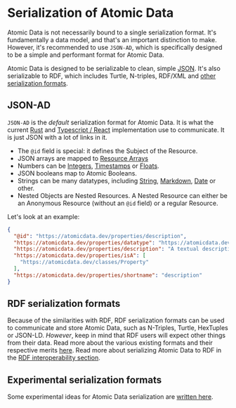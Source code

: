 # Serialization of Atomic Data

Atomic Data is not necessarily bound to a single serialization format.
It's fundamentally a data model, and that's an important distinction to make.
However, it's recommended to use `JSON-AD`, which is specifically designed to be a simple and performant format for Atomic Data.

Atomic Data is designed to be serializable to clean, simple [JSON](../interoperability/json.md).
It's also serializable to RDF, which includes Turtle, N-triples, RDF/XML and [other serialization formats](https://ontola.io/blog/rdf-serialization-formats/).

## JSON-AD

`JSON-AD` is the _default_ serialization format for Atomic Data.
It is what the current [Rust](https://github.com/joepio/atomic) and [Typescript / React](https://github.com/joepio/atomic-react) implementation use to communicate.
It is just JSON with a lot of links in it.

- The `@id` field is special: it defines the Subject of the Resource.
- JSON arrays are mapped to [Resource Arrays](https://atomicdata.dev/datatypes/resourceArray)
- Numbers can be [Integers](https://atomicdata.dev/datatypes/integer), [Timestamps](https://atomicdata.dev/datatypes/timestamp) or [Floats](https://atomicdata.dev/datatypes/float).
- JSON booleans map to Atomic Booleans.
- Strings can be many datatypes, including [String](https://atomicdata.dev/datatypes/string), [Markdown](https://atomicdata.dev/datatypes/markdown), [Date](https://atomicdata.dev/datatypes/date) or other.
- Nested Objects are Nested Resources. A Nested Resource can either be an Anonymous Resource (without an `@id` field) or a regular Resource.

Let's look at an example:

```json
{
  "@id": "https://atomicdata.dev/properties/description",
  "https://atomicdata.dev/properties/datatype": "https://atomicdata.dev/datatypes/markdown",
  "https://atomicdata.dev/properties/description": "A textual description of something. When making a description, make sure that the first few words tell the most important part. Give examples. Since the text supports markdown, you're free to use links and more.",
  "https://atomicdata.dev/properties/isA": [
    "https://atomicdata.dev/classes/Property"
  ],
  "https://atomicdata.dev/properties/shortname": "description"
}
```

## RDF serialization formats

Because of the similarities with RDF, RDF serialization formats can be used to communicate and store Atomic Data, such as N-Triples, Turtle, HexTuples or JSON-LD.
_However_, keep in mind that RDF users will expect other things from their data.
Read more about the various existing formats and their respective merits [here](https://ontola.io/blog/rdf-serialization-formats/).
Read more about serializing Atomic Data to RDF in the [RDF interoperability section](../interoperability/rdf.md).

## Experimental serialization formats

Some experimental ideas for Atomic Data serialization are [written here](../experimental-serialization.md).
